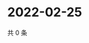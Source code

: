 # 2022-02-25

共 0 条

<!-- BEGIN WEIBO -->
<!-- 最后更新时间 Fri Feb 25 2022 13:13:41 GMT+0800 (China Standard Time) -->

<!-- END WEIBO -->
